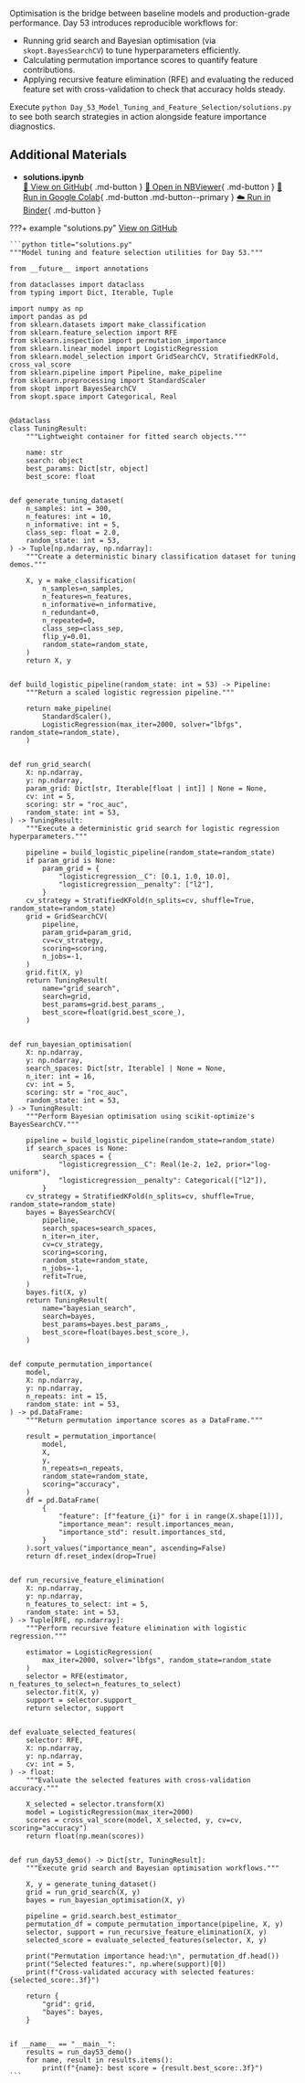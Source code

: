 Optimisation is the bridge between baseline models and production-grade
performance. Day 53 introduces reproducible workflows for:

- Running grid search and Bayesian optimisation (via `skopt.BayesSearchCV`) to
  tune hyperparameters efficiently.
- Calculating permutation importance scores to quantify feature contributions.
- Applying recursive feature elimination (RFE) and evaluating the reduced
  feature set with cross-validation to check that accuracy holds steady.

Execute `python Day_53_Model_Tuning_and_Feature_Selection/solutions.py` to see
both search strategies in action alongside feature importance diagnostics.

## Additional Materials

- **solutions.ipynb**  
  [📁 View on GitHub](https://github.com/saint2706/Coding-For-MBA/blob/main/Day_53_Model_Tuning_and_Feature_Selection/solutions.ipynb){ .md-button } 
  [📓 Open in NBViewer](https://nbviewer.org/github/saint2706/Coding-For-MBA/blob/main/Day_53_Model_Tuning_and_Feature_Selection/solutions.ipynb){ .md-button } 
  [🚀 Run in Google Colab](https://colab.research.google.com/github/saint2706/Coding-For-MBA/blob/main/Day_53_Model_Tuning_and_Feature_Selection/solutions.ipynb){ .md-button .md-button--primary } 
  [☁️ Run in Binder](https://mybinder.org/v2/gh/saint2706/Coding-For-MBA/main?filepath=Day_53_Model_Tuning_and_Feature_Selection/solutions.ipynb){ .md-button }

???+ example "solutions.py"
    [View on GitHub](https://github.com/saint2706/Coding-For-MBA/blob/main/Day_53_Model_Tuning_and_Feature_Selection/solutions.py)

    ```python title="solutions.py"
    """Model tuning and feature selection utilities for Day 53."""

    from __future__ import annotations

    from dataclasses import dataclass
    from typing import Dict, Iterable, Tuple

    import numpy as np
    import pandas as pd
    from sklearn.datasets import make_classification
    from sklearn.feature_selection import RFE
    from sklearn.inspection import permutation_importance
    from sklearn.linear_model import LogisticRegression
    from sklearn.model_selection import GridSearchCV, StratifiedKFold, cross_val_score
    from sklearn.pipeline import Pipeline, make_pipeline
    from sklearn.preprocessing import StandardScaler
    from skopt import BayesSearchCV
    from skopt.space import Categorical, Real


    @dataclass
    class TuningResult:
        """Lightweight container for fitted search objects."""

        name: str
        search: object
        best_params: Dict[str, object]
        best_score: float


    def generate_tuning_dataset(
        n_samples: int = 300,
        n_features: int = 10,
        n_informative: int = 5,
        class_sep: float = 2.0,
        random_state: int = 53,
    ) -> Tuple[np.ndarray, np.ndarray]:
        """Create a deterministic binary classification dataset for tuning demos."""

        X, y = make_classification(
            n_samples=n_samples,
            n_features=n_features,
            n_informative=n_informative,
            n_redundant=0,
            n_repeated=0,
            class_sep=class_sep,
            flip_y=0.01,
            random_state=random_state,
        )
        return X, y


    def build_logistic_pipeline(random_state: int = 53) -> Pipeline:
        """Return a scaled logistic regression pipeline."""

        return make_pipeline(
            StandardScaler(),
            LogisticRegression(max_iter=2000, solver="lbfgs", random_state=random_state),
        )


    def run_grid_search(
        X: np.ndarray,
        y: np.ndarray,
        param_grid: Dict[str, Iterable[float | int]] | None = None,
        cv: int = 5,
        scoring: str = "roc_auc",
        random_state: int = 53,
    ) -> TuningResult:
        """Execute a deterministic grid search for logistic regression hyperparameters."""

        pipeline = build_logistic_pipeline(random_state=random_state)
        if param_grid is None:
            param_grid = {
                "logisticregression__C": [0.1, 1.0, 10.0],
                "logisticregression__penalty": ["l2"],
            }
        cv_strategy = StratifiedKFold(n_splits=cv, shuffle=True, random_state=random_state)
        grid = GridSearchCV(
            pipeline,
            param_grid=param_grid,
            cv=cv_strategy,
            scoring=scoring,
            n_jobs=-1,
        )
        grid.fit(X, y)
        return TuningResult(
            name="grid_search",
            search=grid,
            best_params=grid.best_params_,
            best_score=float(grid.best_score_),
        )


    def run_bayesian_optimisation(
        X: np.ndarray,
        y: np.ndarray,
        search_spaces: Dict[str, Iterable] | None = None,
        n_iter: int = 16,
        cv: int = 5,
        scoring: str = "roc_auc",
        random_state: int = 53,
    ) -> TuningResult:
        """Perform Bayesian optimisation using scikit-optimize's BayesSearchCV."""

        pipeline = build_logistic_pipeline(random_state=random_state)
        if search_spaces is None:
            search_spaces = {
                "logisticregression__C": Real(1e-2, 1e2, prior="log-uniform"),
                "logisticregression__penalty": Categorical(["l2"]),
            }
        cv_strategy = StratifiedKFold(n_splits=cv, shuffle=True, random_state=random_state)
        bayes = BayesSearchCV(
            pipeline,
            search_spaces=search_spaces,
            n_iter=n_iter,
            cv=cv_strategy,
            scoring=scoring,
            random_state=random_state,
            n_jobs=-1,
            refit=True,
        )
        bayes.fit(X, y)
        return TuningResult(
            name="bayesian_search",
            search=bayes,
            best_params=bayes.best_params_,
            best_score=float(bayes.best_score_),
        )


    def compute_permutation_importance(
        model,
        X: np.ndarray,
        y: np.ndarray,
        n_repeats: int = 15,
        random_state: int = 53,
    ) -> pd.DataFrame:
        """Return permutation importance scores as a DataFrame."""

        result = permutation_importance(
            model,
            X,
            y,
            n_repeats=n_repeats,
            random_state=random_state,
            scoring="accuracy",
        )
        df = pd.DataFrame(
            {
                "feature": [f"feature_{i}" for i in range(X.shape[1])],
                "importance_mean": result.importances_mean,
                "importance_std": result.importances_std,
            }
        ).sort_values("importance_mean", ascending=False)
        return df.reset_index(drop=True)


    def run_recursive_feature_elimination(
        X: np.ndarray,
        y: np.ndarray,
        n_features_to_select: int = 5,
        random_state: int = 53,
    ) -> Tuple[RFE, np.ndarray]:
        """Perform recursive feature elimination with logistic regression."""

        estimator = LogisticRegression(
            max_iter=2000, solver="lbfgs", random_state=random_state
        )
        selector = RFE(estimator, n_features_to_select=n_features_to_select)
        selector.fit(X, y)
        support = selector.support_
        return selector, support


    def evaluate_selected_features(
        selector: RFE,
        X: np.ndarray,
        y: np.ndarray,
        cv: int = 5,
    ) -> float:
        """Evaluate the selected features with cross-validation accuracy."""

        X_selected = selector.transform(X)
        model = LogisticRegression(max_iter=2000)
        scores = cross_val_score(model, X_selected, y, cv=cv, scoring="accuracy")
        return float(np.mean(scores))


    def run_day53_demo() -> Dict[str, TuningResult]:
        """Execute grid search and Bayesian optimisation workflows."""

        X, y = generate_tuning_dataset()
        grid = run_grid_search(X, y)
        bayes = run_bayesian_optimisation(X, y)

        pipeline = grid.search.best_estimator_
        permutation_df = compute_permutation_importance(pipeline, X, y)
        selector, support = run_recursive_feature_elimination(X, y)
        selected_score = evaluate_selected_features(selector, X, y)

        print("Permutation importance head:\n", permutation_df.head())
        print("Selected features:", np.where(support)[0])
        print(f"Cross-validated accuracy with selected features: {selected_score:.3f}")

        return {
            "grid": grid,
            "bayes": bayes,
        }


    if __name__ == "__main__":
        results = run_day53_demo()
        for name, result in results.items():
            print(f"{name}: best score = {result.best_score:.3f}")
    ```
